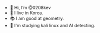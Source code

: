 - 👋 Hi, I’m @0208kev
- 👀 I live in Korea.
- 📚 I am good at geometry.
- 🐲 I'm studying kali linux and AI detecting.

<!---
0208kev/0208kev is a ✨ special ✨ repository because its `README.md` (this file) appears on your GitHub profile.
You can click the Preview link to take a look at your changes.
--->
